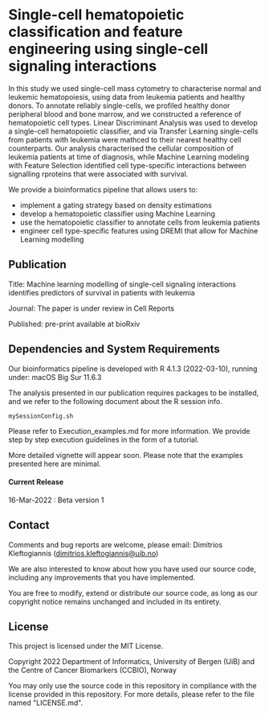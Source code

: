 # Single-cell hematopoietic classification and feature engineering using single-cell signaling interactions 

In this study we used single-cell mass cytometry to characterise normal and leukemic hematopoiesis, using data from leukemia patients and  healthy donors. To annotate reliably single-cells, we profiled healthy donor peripheral blood and bone marrow, and we constructed a reference of hematopoietic cell types. Linear Discriminant Analysis was used to develop a single-cell hematopoietic classifier, and via Transfer Learning single-cells from patients with leukemia were mathced to their nearest healthy cell counterparts. Our analysis characterised the cellular composition of leukemia patients at time of diagnosis, while Machine Learning modeling with Feature Selection identified cell type-specific interactions between signalling rproteins that were associated with survival. 

We provide a bioinformatics pipeline that allows users to:
- implement a gating strategy based on density estimations
- develop a hematopoietic classifier using Machine Learning
- use the hematopoietic classifier to annotate cells from leukemia patients   
- engineer cell type-specific features using DREMI that allow for Machine Learning modelling

## Publication

Title: Machine learning modelling of single-cell signaling interactions identifies predictors of survival in patients with leukemia  

Journal: The paper is under review in Cell Reports

Published: pre-print available at bioRxiv 

## Dependencies and System Requirements

Our bioinformatics pipeline is developed with R 4.1.3 (2022-03-10), running under: macOS Big Sur 11.6.3 

The analysis presented in our publication requires packages to be installed, and we refer to the following document about the R session info.

```
mySessionConfig.sh
```

Please refer to Execution_examples.md for more information. We provide step by step execution guidelines in the form of a tutorial.

More detailed vignette will appear soon. Please note that the examples presented here are minimal. 


#### Current Release

16-Mar-2022 : Beta version 1

## Contact

Comments and bug reports are welcome, please email: Dimitrios Kleftogiannis (dimitrios.kleftogiannis@uib.no)

We are also interested to know about how you have used our source code, including any improvements that you have implemented.
 
You are free to modify, extend or distribute our source code, as long as our copyright notice remains unchanged and included in its entirety. 

## License

This project is licensed under the MIT License.

Copyright 2022 Department of Informatics, University of Bergen (UiB) and the Centre of Cancer Biomarkers (CCBIO), Norway

You may only use the source code in this repository in compliance with the license provided in this repository. For more details, please refer to the file named "LICENSE.md".
